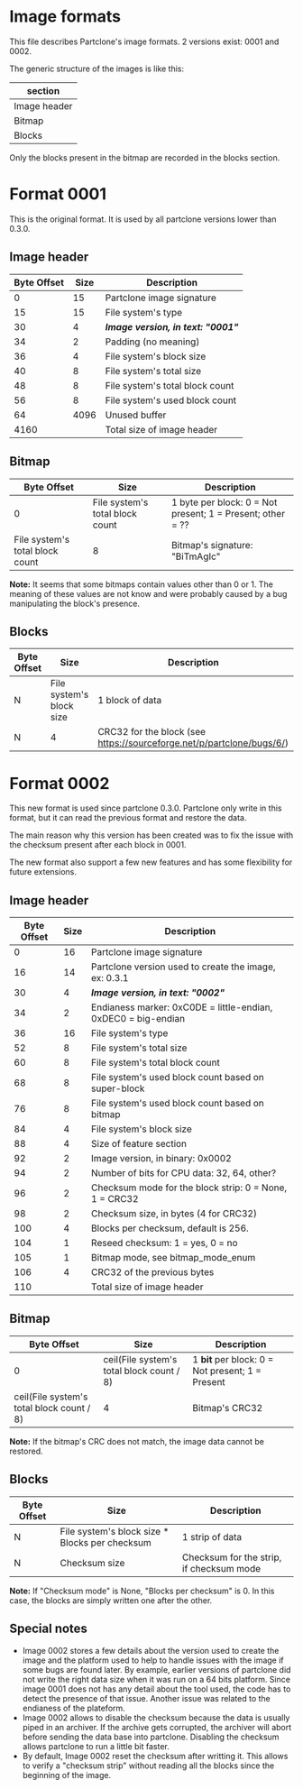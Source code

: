# Image formats

This file describes Partclone's image formats. 2 versions exist: 0001 and 0002.

The generic structure of the images is like this:

|   section   |
|-------------|
| Image header|
|   Bitmap    |
|   Blocks    |

Only the blocks present in the bitmap are recorded in the blocks section.


# Format 0001

This is the original format. It is used by all partclone versions lower than 0.3.0.

## Image header

|Byte Offset | Size | Description
|------------|------|-------------
|          0 |   15 | Partclone image signature
|         15 |   15 | File system's type
|         30 |    4 | **_Image version, in text: "0001"_**
|         34 |    2 | Padding (no meaning)
|         36 |    4 | File system's block size
|         40 |    8 | File system's total size
|         48 |    8 | File system's total block count
|         56 |    8 | File system's used block count
|         64 | 4096 | Unused buffer
|       4160 |      | Total size of image header

## Bitmap

|Byte Offset| Size | Description
|-----------|------|-------------
|         0 | File system's total block count | 1 byte per block: 0 = Not present; 1 = Present; other = ??
| File system's total block count | 8 | Bitmap's signature: "BiTmAgIc"

**Note:** It seems that some bitmaps contain values other than 0 or 1. The meaning of these values are not know and were probably caused by a bug manipulating the block's presence.

## Blocks

|Byte Offset | Size | Description
|------------|------|-------------
|          N | File system's block size | 1 block of data
|          N |    4 | CRC32 for the block (see https://sourceforge.net/p/partclone/bugs/6/)


# Format 0002

This new format is used since partclone 0.3.0. Partclone only write in this format, but it can read the previous format and restore the data.

The main reason why this version has been created was to fix the issue with the checksum present after each block in 0001.

The new format also support a few new features and has some flexibility for future extensions.

## Image header

|Byte Offset | Size | Description
|------------|------|-------------
|          0 |   16 | Partclone image signature
|         16 |   14 | Partclone version used to create the image, ex: 0.3.1
|         30 |    4 | **_Image version, in text: "0002"_**
|         34 |    2 | Endianess marker: 0xC0DE = little-endian, 0xDEC0 = big-endian
|         36 |   16 | File system's type
|         52 |    8 | File system's total size
|         60 |    8 | File system's total block count
|         68 |    8 | File system's used block count based on super-block
|         76 |    8 | File system's used block count based on bitmap
|         84 |    4 | File system's block size
|         88 |    4 | Size of feature section
|         92 |    2 | Image version, in binary: 0x0002
|         94 |    2 | Number of bits for CPU data: 32, 64, other?
|         96 |    2 | Checksum mode for the block strip: 0 = None, 1 = CRC32
|         98 |    2 | Checksum size, in bytes (4 for CRC32)
|        100 |    4 | Blocks per checksum, default is 256.
|        104 |    1 | Reseed checksum: 1 = yes, 0 = no
|        105 |    1 | Bitmap mode, see bitmap_mode_enum
|        106 |    4 | CRC32 of the previous bytes
|        110 |      | Total size of image header

## Bitmap

|Byte Offset| Size | Description
|-----------|------|-------------
|         0 | ceil(File system's total block count / 8) | 1 **bit** per block: 0 = Not present; 1 = Present
| ceil(File system's total block count / 8) | 4 | Bitmap's CRC32

**Note:** If the bitmap's CRC does not match, the image data cannot be restored.

## Blocks

|Byte Offset | Size | Description
|------------|------|-------------
|          N | File system's block size * Blocks per checksum | 1 strip of data
|          N | Checksum size | Checksum for the strip, if checksum mode

**Note:** If "Checksum mode" is None, "Blocks per checksum" is 0. In this case, the blocks are simply
written one after the other.

## Special notes

  - Image 0002 stores a few details about the version used to create the image and the platform used to
    help to handle issues with the image if some bugs are found later. By example, earlier versions of
    partclone did not write the right data size when it was run on a 64 bits platform. Since image 0001
    does not has any detail about the tool used, the code has to detect the presence of that issue.
    Another issue was related to the endianess of the plateform.
  - Image 0002 allows to disable the checksum because the data is usually piped in an archiver.
    If the archive gets corrupted, the archiver will abort before sending the data base into partclone.
    Disabling the checksum allows partclone to run a little bit faster.
  - By default, Image 0002 reset the checksum after writting it. This allows to verify a "checksum strip"
    without reading all the blocks since the beginning of the image.

